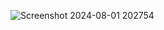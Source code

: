 ![Screenshot 2024-08-01 202754](https://github.com/user-attachments/assets/830af693-31d5-4856-bc6a-2526ea797498)
